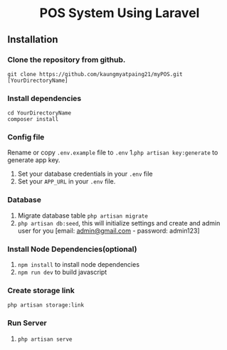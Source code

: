 <p align="center">
    <h1 align="center">POS System Using Laravel</h1>
</p>

## Installation

### Clone the repository from github.

    git clone https://github.com/kaungmyatpaing21/myPOS.git [YourDirectoryName]

### Install dependencies

    cd YourDirectoryName
    composer install

### Config file

Rename or copy `.env.example` file to `.env` 1.`php artisan key:generate` to generate app key.

1. Set your database credentials in your `.env` file
1. Set your `APP_URL` in your `.env` file.

### Database

1. Migrate database table `php artisan migrate`
1. `php artisan db:seed`, this will initialize settings and create and admin user for you [email: admin@gmail.com  - password: admin123]

### Install Node Dependencies(optional)

1. `npm install` to install node dependencies
1. `npm run dev` to build javascript

### Create storage link

`php artisan storage:link`

### Run Server

1. `php artisan serve` 
